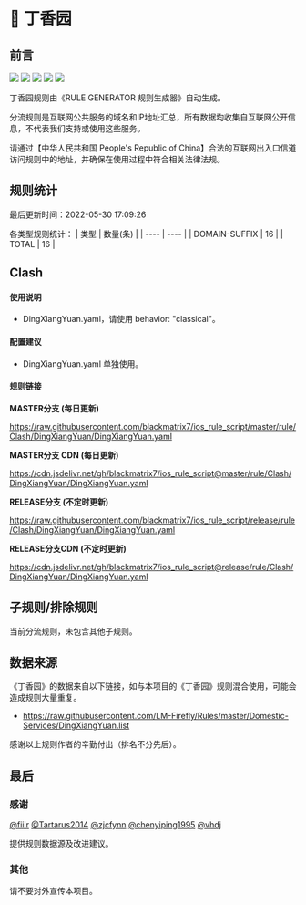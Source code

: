 # 🧸 丁香园

## 前言

![](https://shields.io/badge/-移除重复规则-ff69b4) ![](https://shields.io/badge/-DOMAIN与DOMAIN--SUFFIX合并-green) ![](https://shields.io/badge/-DOMAIN--SUFFIX间合并-critical) ![](https://shields.io/badge/-DOMAIN--SUFFIX与DOMAIN--KEYWORD合并-blue) ![](https://shields.io/badge/-IP--CIDR(6)合并-blueviolet) 

丁香园规则由《RULE GENERATOR 规则生成器》自动生成。

分流规则是互联网公共服务的域名和IP地址汇总，所有数据均收集自互联网公开信息，不代表我们支持或使用这些服务。

请通过【中华人民共和国 People's Republic of China】合法的互联网出入口信道访问规则中的地址，并确保在使用过程中符合相关法律法规。

## 规则统计

最后更新时间：2022-05-30 17:09:26

各类型规则统计：
| 类型 | 数量(条)  | 
| ---- | ----  |
| DOMAIN-SUFFIX | 16  | 
| TOTAL | 16  | 


## Clash 

#### 使用说明
- DingXiangYuan.yaml，请使用 behavior: "classical"。

#### 配置建议
- DingXiangYuan.yaml 单独使用。

#### 规则链接
**MASTER分支 (每日更新)**

https://raw.githubusercontent.com/blackmatrix7/ios_rule_script/master/rule/Clash/DingXiangYuan/DingXiangYuan.yaml

**MASTER分支 CDN (每日更新)**

https://cdn.jsdelivr.net/gh/blackmatrix7/ios_rule_script@master/rule/Clash/DingXiangYuan/DingXiangYuan.yaml

**RELEASE分支 (不定时更新)**

https://raw.githubusercontent.com/blackmatrix7/ios_rule_script/release/rule/Clash/DingXiangYuan/DingXiangYuan.yaml

**RELEASE分支CDN (不定时更新)**

https://cdn.jsdelivr.net/gh/blackmatrix7/ios_rule_script@release/rule/Clash/DingXiangYuan/DingXiangYuan.yaml

## 子规则/排除规则


当前分流规则，未包含其他子规则。

## 数据来源

《丁香园》的数据来自以下链接，如与本项目的《丁香园》规则混合使用，可能会造成规则大量重复。

- https://raw.githubusercontent.com/LM-Firefly/Rules/master/Domestic-Services/DingXiangYuan.list


感谢以上规则作者的辛勤付出（排名不分先后）。

## 最后

### 感谢

[@fiiir](https://github.com/fiiir) [@Tartarus2014](https://github.com/Tartarus2014) [@zjcfynn](https://github.com/zjcfynn) [@chenyiping1995](https://github.com/chenyiping1995) [@vhdj](https://github.com/vhdj)

提供规则数据源及改进建议。

### 其他

请不要对外宣传本项目。